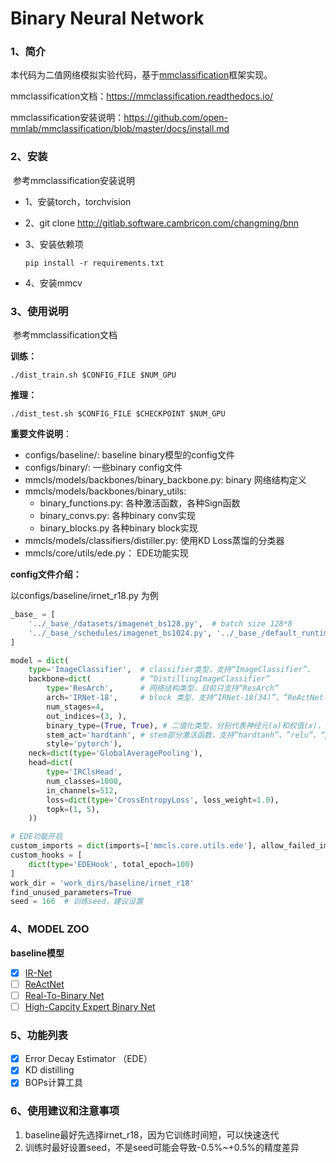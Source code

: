 # Binary Neural Network

### 1、简介

本代码为二值网络模拟实验代码，基于[mmclassification](https://github.com/open-mmlab/mmclassification)框架实现。

mmclassification文档：https://mmclassification.readthedocs.io/

mmclassification安装说明：https://github.com/open-mmlab/mmclassification/blob/master/docs/install.md

### 2、安装

​	参考mmclassification安装说明

* 1、安装torch，torchvision

* 2、git clone http://gitlab.software.cambricon.com/changming/bnn

* 3、安装依赖项

  ```
  pip install -r requirements.txt
  ```

* 4、安装mmcv

### 3、使用说明

​	参考mmclassification文档

**训练：**

```
./dist_train.sh $CONFIG_FILE $NUM_GPU
```

**推理：**

```
./dist_test.sh $CONFIG_FILE $CHECKPOINT $NUM_GPU
```

**重要文件说明**：

* configs/baseline/: baseline binary模型的config文件
* configs/binary/: 一些binary config文件
* mmcls/models/backbones/binary_backbone.py: binary 网络结构定义
* mmcls/models/backbones/binary_utils:
  * binary_functions.py: 各种激活函数，各种Sign函数
  * binary_convs.py: 各种binary conv实现
  * binary_blocks.py 各种binary block实现
* mmcls/models/classifiers/distiller.py: 使用KD Loss蒸馏的分类器
* mmcls/core/utils/ede.py： EDE功能实现

**config文件介绍：**

以configs/baseline/irnet_r18.py 为例

```python
_base_ = [
    '../_base_/datasets/imagenet_bs128.py',  # batch size 128*8
    '../_base_/schedules/imagenet_bs1024.py', '../_base_/default_runtime.py'
]

model = dict(
    type='ImageClassifier',  # classifier类型，支持“ImageClassifier”、
    backbone=dict(           # “DistillingImageClassifier”
        type='ResArch',      # 网络结构类型，目前只支持“ResArch”
        arch='IRNet-18',     # block 类型，支持“IRNet-18(34)”、“ReActNet-18(34)”
        num_stages=4,
        out_indices=(3, ),
        binary_type=(True, True), # 二值化类型，分别代表神经元(a)和权值(x)，默认全为True
        stem_act='hardtanh', # stem部分激活函数，支持“hardtanh”、“relu”、“prelu”和None
        style='pytorch'),
    neck=dict(type='GlobalAveragePooling'),
    head=dict(
        type='IRClsHead',
        num_classes=1000,
        in_channels=512,
        loss=dict(type='CrossEntropyLoss', loss_weight=1.0),
        topk=(1, 5),
    ))

# EDE功能开启
custom_imports = dict(imports=['mmcls.core.utils.ede'], allow_failed_imports=False)
custom_hooks = [
    dict(type='EDEHook', total_epoch=100)
]
work_dir = 'work_dirs/baseline/irnet_r18'
find_unused_parameters=True
seed = 166  # 训练seed，建议设置
```

### 4、MODEL ZOO

**baseline模型**

- [x] [IR-Net](https://arxiv.org/abs/1909.10788)
- [ ] [ReActNet](https://arxiv.org/abs/2003.03488)
- [ ] [Real-To-Binary Net](https://arxiv.org/abs/2003.11535)
- [ ] [High-Capcity Expert Binary Net](https://arxiv.org/abs/2010.03558)

### 5、功能列表

- [x] Error Decay Estimator  （EDE）
- [x] KD distilling
- [x] BOPs计算工具

### 6、使用建议和注意事项

1. baseline最好先选择irnet_r18，因为它训练时间短，可以快速迭代
2. 训练时最好设置seed，不是seed可能会导致-0.5%~+0.5%的精度差异

